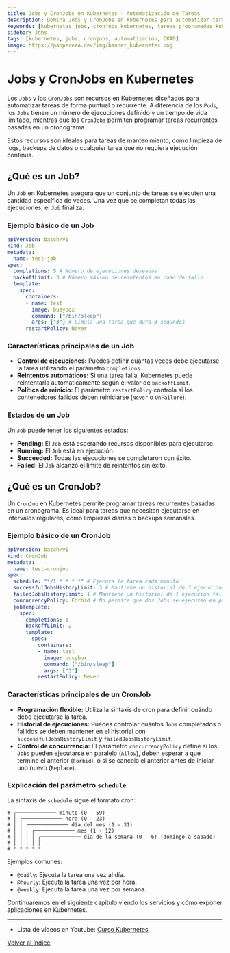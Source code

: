 ```yaml
---
title: Jobs y CronJobs en Kubernetes - Automatización de Tareas
description: Domina Jobs y CronJobs en Kubernetes para automatizar tareas batch y programadas. Aprende patrones de ejecución, backoffLimit y configuración avanzada.
keywords: [kubernetes jobs, cronjobs kubernetes, tareas programadas kubernetes, batch jobs kubernetes, automatización kubernetes, scheduled tasks]
sidebar: Jobs
tags: [kubernetes, jobs, cronjobs, automatización, CKAD]
image: https://pabpereza.dev/img/banner_kubernetes.png
---
```


# Jobs y CronJobs en Kubernetes
Los `Jobs` y los `CronJobs` son recursos en Kubernetes diseñados para automatizar tareas de forma puntual o recurrente. A diferencia de los `Pods`, los `Jobs` tienen un número de ejecuciones definido y un tiempo de vida limitado, mientras que los `CronJobs` permiten programar tareas recurrentes basadas en un cronograma.

Estos recursos son ideales para tareas de mantenimiento, como limpieza de logs, backups de datos o cualquier tarea que no requiera ejecución continua.


## ¿Qué es un Job?
Un `Job` en Kubernetes asegura que un conjunto de tareas se ejecuten una cantidad específica de veces. Una vez que se completan todas las ejecuciones, el `Job` finaliza.

### Ejemplo básico de un Job
```yaml
apiVersion: batch/v1
kind: Job
metadata:
  name: test-job
spec:
  completions: 5 # Número de ejecuciones deseadas
  backoffLimit: 3 # Número máximo de reintentos en caso de fallo
  template:
    spec:
      containers:
      - name: test
        image: busybox
        command: ["/bin/sleep"]
        args: ["3"] # Simula una tarea que dura 3 segundos
      restartPolicy: Never
```

### Características principales de un Job
- **Control de ejecuciones:** Puedes definir cuántas veces debe ejecutarse la tarea utilizando el parámetro `completions`.
- **Reintentos automáticos:** Si una tarea falla, Kubernetes puede reintentarla automáticamente según el valor de `backoffLimit`.
- **Política de reinicio:** El parámetro `restartPolicy` controla si los contenedores fallidos deben reiniciarse (`Never` o `OnFailure`).

### Estados de un Job
Un `Job` puede tener los siguientes estados:
- **Pending:** El `Job` está esperando recursos disponibles para ejecutarse.
- **Running:** El `Job` está en ejecución.
- **Succeeded:** Todas las ejecuciones se completaron con éxito.
- **Failed:** El `Job` alcanzó el límite de reintentos sin éxito.


## ¿Qué es un CronJob?
Un `CronJob` en Kubernetes permite programar tareas recurrentes basadas en un cronograma. Es ideal para tareas que necesitan ejecutarse en intervalos regulares, como limpiezas diarias o backups semanales.

### Ejemplo básico de un CronJob
```yaml
apiVersion: batch/v1
kind: CronJob
metadata:
  name: test-cronjob
spec:
  schedule: "*/1 * * * *" # Ejecuta la tarea cada minuto
  successfulJobsHistoryLimit: 3 # Mantiene un historial de 3 ejecuciones exitosas
  failedJobsHistoryLimit: 1 # Mantiene un historial de 1 ejecución fallida
  concurrencyPolicy: Forbid # No permite que dos Jobs se ejecuten en paralelo
  jobTemplate:
    spec:
      completions: 1
      backoffLimit: 2
      template:
        spec:
          containers:
          - name: test
            image: busybox
            command: ["/bin/sleep"]
            args: ["3"]
          restartPolicy: Never
```

### Características principales de un CronJob
- **Programación flexible:** Utiliza la sintaxis de cron para definir cuándo debe ejecutarse la tarea.
- **Historial de ejecuciones:** Puedes controlar cuántos `Jobs` completados o fallidos se deben mantener en el historial con `successfulJobsHistoryLimit` y `failedJobsHistoryLimit`.
- **Control de concurrencia:** El parámetro `concurrencyPolicy` define si los `Jobs` pueden ejecutarse en paralelo (`Allow`), deben esperar a que termine el anterior (`Forbid`), o si se cancela el anterior antes de iniciar uno nuevo (`Replace`).


### Explicación del parámetro `schedule`
La sintaxis de `schedule` sigue el formato cron:
```
# ┌───────────── minuto (0 - 59)
# │ ┌───────────── hora (0 - 23)
# │ │ ┌───────────── día del mes (1 - 31)
# │ │ │ ┌───────────── mes (1 - 12)
# │ │ │ │ ┌───────────── día de la semana (0 - 6) (domingo a sábado)
# │ │ │ │ │
# * * * * *
```
Ejemplos comunes:
- `@daily`: Ejecuta la tarea una vez al día.
- `@hourly`: Ejecuta la tarea una vez por hora.
- `@weekly`: Ejecuta la tarea una vez por semana.


Continuaremos en el siguiente capítulo viendo los servicios y cómo exponer aplicaciones en Kubernetes.

---

* Lista de vídeos en Youtube: [Curso Kubernetes](https://www.youtube.com/playlist?list=PLQhxXeq1oc2k9MFcKxqXy5GV4yy7wqSma)

[Volver al índice](README.md#índice)